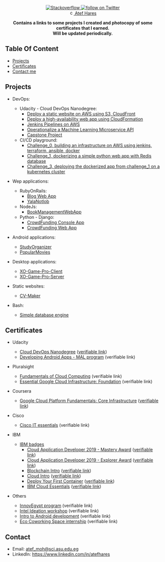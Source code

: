 <p align="center">
    <a href="https://stackoverflow.com/users/5993410/atef-hares">
        <img src="https://img.shields.io/stackexchange/stackoverflow/r/5993410?color=%23E97F2B&label=stackoverflow&logo=stackoverflow" alt="Stackoverflow">
    </a>
    <a href="https://github.com/atefhares">
        <img src="https://img.shields.io/github/followers/atefhares?label=Follow&style=social" alt="follow on Twitter">
    </a><br/>
    <a href="https://www.linkedin.com/in/atefhares">
        <img src="https://content.linkedin.com/content/dam/me/business/en-us/amp/brand-site/v2/bg/LI-Bug.svg.original.svg" alt="connect on LinkedIn" width="15" height="15">
    Atef Hares</a>
</p>


<p align="center">
    <b>Contains a links to some projects I created and photocopy of some certificates that I earned.</b>
    <br/>
    <b>Will be updated periodically.</b>
</p>

## Table Of Content
* [Projects](#Projects)
* [Certificates](#Certificates)
* [Contact me](#Contact)

## Projects
- DevOps:
  - Udacity - Cloud DevOps Nanodegree:
    - [Deploy a static website on AWS using S3, CloudFront](https://github.com/atefhares/udacity_cloud_devops_nanodegree/tree/master/deploy%20static%20website%20on%20s3%20and%20cloudfront)
    - [Deploy a high-availability web app using CloudFormation](https://github.com/atefhares/udacity_cloud_devops_nanodegree/tree/master/Deploy%20a%20high-availability%20web%20app%20using%20CloudFormation)
    - [Jenkins Pipelines on AWS](https://github.com/atefhares/udacity_cloud_devops_nanodegree/tree/master/jenkins%20pipelines%20on%20AWS)
    - [Operationalize a Machine Learning Microservice API](https://github.com/atefhares/Udacity_Operationalize_a_Machine_Learning_Microservice_API)
    - [Capstone Project](https://github.com/atefhares/Udacity_DevOps_Nanodegree_Capstone_Project)
  - CI/CD playground:  
    - [Challenge_0, building an infrastructure on AWS using jenkins, terraform, ansible, docker](https://github.com/atefhares/CICD_playground/tree/master/challenge_0)
    - [Challenge_1, dockerizing a simple python web app with Redis database](https://github.com/atefhares/CICD_playground/tree/master/challenge_1)
    - [Challenge_3, deploying the dockerized app from challenge_1 on a kubernetes cluster](https://github.com/atefhares/CICD_playground/tree/master/challenge_3)

- Wep applications:
  - RubyOnRails:
    - [Blog Web App](https://github.com/atefhares/Blog_Web_App)
    - [YalaNotlob](https://github.com/atefhares/yalanotlob-delivery-webapp)
  - NodeJs:
    - [BookManagementWebApp](https://github.com/atefhares/BookManagementWebApp)
  - Python - Django:
    - [CrowdFunding Console App](https://github.com/atefhares/CrowdFunding-Console-App)
    - [CrowdFunding Web App](https://github.com/atefhares/CrowdFunding-Web-App)
  
- Android applications:
  - [StudyOrganizer](https://github.com/atefhares/StudyOrganizer)
  - [PopularMovies](https://github.com/atefhares/PopularMovies)

- Desktop applications:
  - [XO-Game-Pro-Client](https://github.com/atefhares/XO-Game-Pro-Client)
  - [XO-Game-Pro-Server](https://github.com/atefhares/XO-Game-Pro-Server)

- Static websites:
  - [CV-Maker](https://github.com/atefhares/CV-Maker)

- Bash:
  - [Simple database engine](https://github.com/atefhares/simple-database-engine)

## Certificates
- Udacity
  - [Cloud DevOps Nanodegree](certificates/udacity/cloud_devops_engineer_nanodegree.pdf) ([verifiable link](https://confirm.udacity.com/GAGUYGL4))
  - [Developing Android Apps - MAL program](certificates/udacity/mobile_application_lunchpad_-_udacity.jpg) (verifiable link)

- Pluralsight
  - [Fundamentals of Cloud Computing](certificates/Pluralsight/cloud-computing-fundamentals.pdf) (verifiable link)
  - [Essential Google Cloud Infrastructure: Foundation](certificates/Pluralsight/gcp_foundation.pdf) (verifiable link)

- Coursera
  - [Google Cloud Platform Fundamentals: Core Infrastructure](certificates/coursera/google_cloud_platform_fundamentals:_core_infrastructure.pdf) ([verifiable link](https://coursera.org/share/3b067d77c0741633b7ecc12beda305bd))
- Cisco
  - [Cisco IT essentials](certificates/cisco/cisco-it-essentials_.jpg) (verifiable link)
- IBM
  - [IBM badges](https://github.com/atefhares/CurriculumVitae/certificates/tree/master/IBM/IBM%20badges)
    - [Cloud Application Developer 2019 - Mastery Award](certificates/ibm/ibm_badges/cloud_application_developer_2019_-_mastery_award.pdf) ([verifiable link](https://www.youracclaim.com/badges/a475b802-8375-49d4-ae25-d34cd17fc0aa/public_url))
    - [Cloud Application Developer 2019 - Explorer Award](certificates/ibm/ibm_badges/cloud_application_developer_2019_-_explorer_award.pdf) ([verifiable link](https://www.youracclaim.com/badges/87f7ae92-3dc4-40f2-8e22-78f7df6950ce/public_url))
    - [Blockchain Intro](certificates/ibm/ibm_badges/blockchain_intro.pdf) ([verifiable link](https://www.youracclaim.com/badges/49375305-d9d1-4cff-b949-0f81eaaee050/public_url))
    - [Cloud Intro](certificates/ibm/ibm_badges/cloud_intro.pdf) ([verifiable link](https://www.youracclaim.com/badges/26a957a1-4f37-4ec9-a7fe-6bddde9570fb/public_url))
    - [Deploy Your First Container](certificates/ibm/ibm_badges/deploy_your_first_container.pdf) ([verifiable link](https://www.youracclaim.com/badges/fea68e49-9dd4-4e5b-891e-67c8d9b93b53/public_url))
    - [IBM Cloud Essentials](certificates/ibm/ibm_badges/ibm_cloud_essentials.pdf) ([verifiable link](https://www.youracclaim.com/badges/6b78f68a-23cc-49ec-81dd-354a1efa8920/public_url))
- Others
  - [InnovEgypt program](certificates/others/innovegypt.jpg) (verifiable link)
  - [Intel Ideation workshop](certificates/others/intel_ideation_workshop.jpg) (verifiable link)
  - [Intro to Android development](certificates/others/intro_to_android_development.jpg) (verifiable link)
  - [Eco Coworking Space internship](certificates/others/eco_coworking_space_internship.jpg) (verifiable link)

## Contact
  - Email: atef_moh@sci.asu.edu.eg
  - LinkedIn: https://www.linkedin.com/in/atefhares
